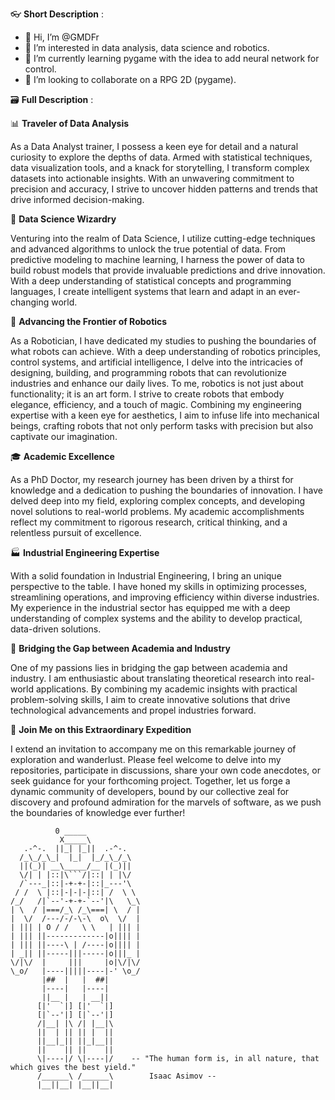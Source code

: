 👓 **Short Description** :
- 👋 Hi, I’m @GMDFr
- 👀 I’m interested in data analysis, data science and robotics.
- 🌱 I’m currently learning pygame with the idea to add neural network for control.
- 💞️ I’m looking to collaborate on a RPG 2D (pygame).

🗃️ **Full Description** : 

📊 **Traveler of Data Analysis**

As a Data Analyst trainer, I possess a keen eye for detail and a natural curiosity to explore the depths of data. Armed with statistical techniques, data visualization tools, and a knack for storytelling, I transform complex datasets into actionable insights. With an unwavering commitment to precision and accuracy, I strive to uncover hidden patterns and trends that drive informed decision-making.

🧠 **Data Science Wizardry**

Venturing into the realm of Data Science, I utilize cutting-edge techniques and advanced algorithms to unlock the true potential of data. From predictive modeling to machine learning, I harness the power of data to build robust models that provide invaluable predictions and drive innovation. With a deep understanding of statistical concepts and programming languages, I create intelligent systems that learn and adapt in an ever-changing world.

🤖 **Advancing the Frontier of Robotics**

As a Robotician, I have dedicated my studies to pushing the boundaries of what robots can achieve. With a deep understanding of robotics principles, control systems, and artificial intelligence, I delve into the intricacies of designing, building, and programming robots that can revolutionize industries and enhance our daily lives.
To me, robotics is not just about functionality; it is an art form. I strive to create robots that embody elegance, efficiency, and a touch of magic. Combining my engineering expertise with a keen eye for aesthetics, I aim to infuse life into mechanical beings, crafting robots that not only perform tasks with precision but also captivate our imagination.

🎓 **Academic Excellence**

As a PhD Doctor, my research journey has been driven by a thirst for knowledge and a dedication to pushing the boundaries of innovation. I have delved deep into my field, exploring complex concepts, and developing novel solutions to real-world problems. My academic accomplishments reflect my commitment to rigorous research, critical thinking, and a relentless pursuit of excellence.

🏭 **Industrial Engineering Expertise**

With a solid foundation in Industrial Engineering, I bring an unique perspective to the table. I have honed my skills in optimizing processes, streamlining operations, and improving efficiency within diverse industries. My experience in the industrial sector has equipped me with a deep understanding of complex systems and the ability to develop practical, data-driven solutions.

🔬 **Bridging the Gap between Academia and Industry**

One of my passions lies in bridging the gap between academia and industry. I am enthusiastic about translating theoretical research into real-world applications. By combining my academic insights with practical problem-solving skills, I aim to create innovative solutions that drive technological advancements and propel industries forward.

🌟 **Join Me on this Extraordinary Expedition**

I extend an invitation to accompany me on this remarkable journey of exploration and wanderlust. Please feel welcome to delve into my repositories, participate in discussions, share your own code anecdotes, or seek guidance for your forthcoming project. Together, let us forge a dynamic community of developers, bound by our collective zeal for discovery and profound admiration for the marvels of software, as we push the boundaries of knowledge ever further!

<!---- 📫 You can reach me on Discord
GMDFr/GMDFr is a ✨ special ✨ repository because its `README.md` (this file) appears on your GitHub profile.
You can click the Preview link to take a look at your changes.
--->
```
          0 _____ 
           X_____\
   .-^-.  ||_| |_||  .-^-.
  /_\_/_\_|  |_|  |_/_\_/_\
  ||(_)| __\_____/__ |(_)||
  \/| | |::|\```/|::| | |\/
  /`---_|::|-+-+-|::|_---'\
 / /  \ |::|-|-|-|::| /  \ \
/_/   /|`--'-+-+-`--'|\   \_\
| \  / |===/_\ /_\===| \  / |
|  \/  /---/-/-\-\  o\  \/  |
| ||| | O / /   \ \   | ||| |
| ||| ||-------------|o|||| |
| ||| ||----\ | /----|o|||| |
| _|| ||-----|||-----|o|||_ |
\/|\/  |     |||     |o|\/|\/
\_o/   |----|||||----|-' \o_/
       |##  |   |  ##|
       |----|   |----|
       ||__ |   | __||
      [|'  `|] [|'  `|]
      [|`--'|] [|`--'|]
      /|__| |\ /| |__|\
      ||  | || || |  ||
      ||__|_|| ||_|__||
      ||    || ||    ||
      \|----|/ \|----|/    -- "The human form is, in all nature, that which gives the best yield."
      /______\ /______\        Isaac Asimov -- 
      |__||__| |__||__|
```
